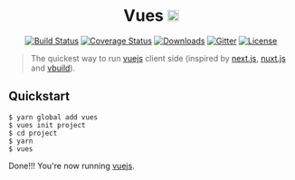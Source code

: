 <h1 align="center">Vues <img src='https://raw.githubusercontent.com/xpepermint/vue-webpack/master/logo.png' height='20px' /></h1>

<p align="center">
  <a href="https://travis-ci.org/cj/vues"><img src="https://img.shields.io/travis/cj/vues/master.svg" alt="Build Status" target="_blank"></a>
  <a href="https://coveralls.io/github/cj/vues?branch=master"><img src="https://img.shields.io/coveralls/cj/vues/master.svg" alt="Coverage Status" target="_blank"></a>
  <a href="https://www.npmjs.com/package/vues"><img src="https://img.shields.io/npm/dt/vues.svg" alt="Downloads" target="_blank"></a>
  <a href="https://gitter.im/cj/vues"><img src="https://img.shields.io/badge/GITTER-join%20chat-green.svg" alt="Gitter" target="_blank"></a>
  <a href="https://github.com/cj/vues/blob/master/LICENSE.md"><img src="https://img.shields.io/npm/l/vues.svg" alt="License" target="_blank"></a>
</p>

> The quickest way to run [vuejs] client side (inspired by [next.js], [nuxt.js] and  [vbuild]).

## Quickstart

```
$ yarn global add vues
$ vues init project
$ cd project
$ yarn
$ vues
```
Done!!!  You're now running [vuejs].

[vuejs]: https://github.com/vuejs/vue
[nuxt.js]: https://github.com/nuxt/nuxt.js
[next.js]: https://github.com/zeit/next.js
[vbuild]: https://github.com/egoist/vbuild

